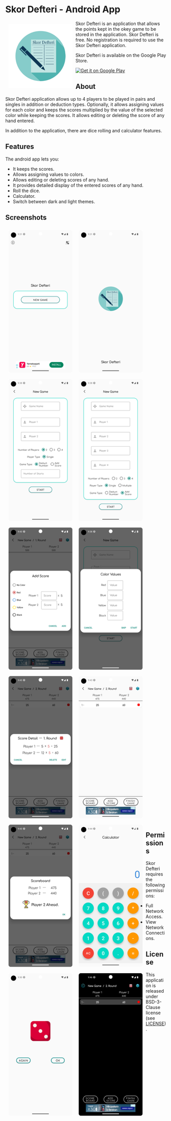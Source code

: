 # Skor Defteri - Android App

<img src="/readme/logo.png" align="left"
width="200" hspace="10" vspace="10">

Skor Defteri is an application that allows the points kept in the okey game to be stored in the application. 
Skor Defteri is free.
No registration is required to use the Skor Defteri application.

Skor Defteri is available on the Google Play Store.

<p align="left">
<a href="https://play.google.com/store/apps/details?id=com.mahmutalperenunal.okeypuantablosu">
    <img alt="Get it on Google Play"
        height="80"
        src="https://play.google.com/intl/en_us/badges/images/generic/en_badge_web_generic.png" />
</a>  

## About

Skor Defteri application allows up to 4 players to be played in pairs and singles in addition or deduction types. Optionally, it allows assigning values ​​for each color and keeps the scores multiplied by the value of the selected color while keeping the scores. It allows editing or deleting the score of any hand entered.

In addition to the application, there are dice rolling and calculator features.

## Features

The android app lets you:
- It keeps the scores.
- Allows assigning values to colors.
- Allows editing or deleting scores of any hand.
- It provides detailed display of the entered scores of any hand.
- Roll the dice.
- Calculator.
- Switch between dark and light themes.

## Screenshots

[<img src="/readme/eng/Screenshot_20230510_093138.png" align="center"
width="200"
    hspace="10" vspace="10">](/readme/eng/Screenshot_20230510_093138.png)
[<img src="/readme/eng/Screenshot_20230510_093150.png" align="left"
width="200"
    hspace="10" vspace="10">](/readme/eng/Screenshot_20230510_093150.png)
[<img src="/readme/eng/Screenshot_20230510_093805.png" align="center"
width="200"
    hspace="10" vspace="10">](/readme/eng/Screenshot_20230510_093805.png)
[<img src="/readme/eng/Screenshot_20230510_093826.png" align="left"
width="200"
    hspace="10" vspace="10">](/readme/eng/Screenshot_20230510_093826.png)
[<img src="/readme/eng/Screenshot_20230510_093858.png" align="center"
width="200"
    hspace="10" vspace="10">](/readme/eng/Screenshot_20230510_093858.png)
[<img src="/readme/eng/Screenshot_20230510_094318.png" align="left"
width="200"
    hspace="10" vspace="10">](/readme/eng/Screenshot_20230510_094318.png)
[<img src="/readme/eng/Screenshot_20230510_094331.png" align="center"
width="200"
    hspace="10" vspace="10">](/readme/eng/Screenshot_20230510_094331.png)
[<img src="/readme/eng/Screenshot_20230510_094346.png" align="left"
width="200"
    hspace="10" vspace="10">](/readme/eng/Screenshot_20230510_094346.png)
[<img src="/readme/eng/Screenshot_20230510_094402.png" align="left"
width="200"
    hspace="10" vspace="10">](/readme/eng/Screenshot_20230510_094402.png)
[<img src="/readme/eng/Screenshot_20230510_094435.png" align="left"
width="200"
    hspace="10" vspace="10">](/readme/eng/Screenshot_20230510_094435.png)
[<img src="/readme/eng/Screenshot_20230510_095016.png" align="left"
width="200"
    hspace="10" vspace="10">](/readme/eng/Screenshot_20230510_095016.png)
[<img src="/readme/eng/Screenshot_20230510_094610.png" align="left"
width="200"
    hspace="10" vspace="10">](/readme/eng/Screenshot_20230510_094610.png)
    
##
##
##
##
##
##
##
##
##
##
##
##
##
##

## Permissions

Skor Defteri requires the following permissions:
- Full Network Access.
- View Network Connections.

## License

This application is released under BSD-3-Clause license (see [LICENSE](LICENSE)).
